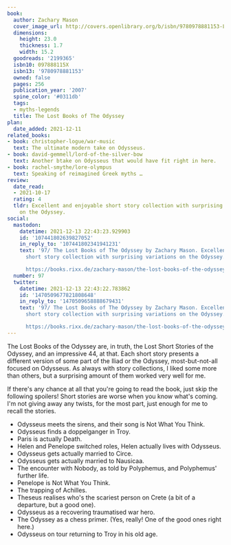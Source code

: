 ```yaml
---
book:
  author: Zachary Mason
  cover_image_url: http://covers.openlibrary.org/b/isbn/9780978881153-L.jpg
  dimensions:
    height: 23.0
    thickness: 1.7
    width: 15.2
  goodreads: '2199365'
  isbn10: 097888115X
  isbn13: '9780978881153'
  owned: false
  pages: 256
  publication_year: '2007'
  spine_color: '#0311db'
  tags:
  - myths-legends
  title: The Lost Books of The Odyssey
plan:
  date_added: 2021-12-11
related_books:
- book: christopher-logue/war-music
  text: The ultimate modern take on Odysseus.
- book: david-gemmell/lord-of-the-silver-bow
  text: Another btake on Odysseus that would have fit right in here.
- book: rachel-smythe/lore-olympus
  text: Speaking of reimagined Greek myths …
review:
  date_read:
  - 2021-10-17
  rating: 4
  tldr: Excellent and enjoyable short story collection with surprising variations
    on the Odyssey.
social:
  mastodon:
    datetime: 2021-12-13 22:43:23.929903
    id: '107441802639827052'
    in_reply_to: '107441802341941231'
    text: '97/ The Lost Books of The Odyssey by Zachary Mason. Excellent and enjoyable
      short story collection with surprising variations on the Odyssey.

      https://books.rixx.de/zachary-mason/the-lost-books-of-the-odyssey/ #rixxReads'
  number: 97
  twitter:
    datetime: 2021-12-13 22:43:22.783862
    id: '1470509677821808648'
    in_reply_to: '1470509658888679431'
    text: '97/ The Lost Books of The Odyssey by Zachary Mason. Excellent and enjoyable
      short story collection with surprising variations on the Odyssey.

      https://books.rixx.de/zachary-mason/the-lost-books-of-the-odyssey/'
---
```


The Lost Books of the Odyssey are, in truth, the Lost Short Stories of the Odyssey, and an impressive 44, at that. Each
short story presents a different version of some part of the Iliad or the Odyssey, most-but-not-all focused on Odysseus.
As always with story collections, I liked some more than others, but a surprising amount of them worked very well for
me.

If there's any chance at all that you're going to read the book, just skip the following spoilers! Short stories are
worse when you know what's coming. I'm not giving away any twists, for the most part, just enough for me to recall the
stories.

<div class="spoilers">

<ul>

<li>Odysseus meets the sirens, and their song is Not What You Think.</li>
<li>Odysseus finds a doppelganger in Troy.</li>
<li>Paris is actually Death.</li>
<li>Helen and Penelope switched roles, Helen actually lives with Odysseus.</li>
<li>Odysseus gets actually married to Circe.</li>
<li>Odysseus gets actually married to Nausicaa.</li>
<li>The encounter with Nobody, as told by Polyphemus, and Polyphemus' further life.</li>
<li>Penelope is Not What You Think.</li>
<li>The trapping of Achilles.</li>
<li>Theseus realises who's the scariest person on Crete (a bit of a departure, but a good one).</li>
<li>Odysseus as a recovering traumatised war hero.</li>
<li>The Odyssey as a chess primer. (Yes, really! One of the good ones right here.)</li>
<li>Odysseus on tour returning to Troy in his old age.</li>

</ul>

</div>
